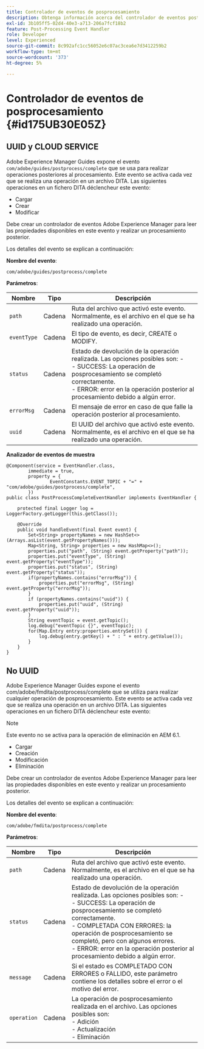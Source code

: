 ```yaml
---
title: Controlador de eventos de posprocesamiento
description: Obtenga información acerca del controlador de eventos posteriores al procesamiento
exl-id: 3b105ff5-02d4-40e3-a713-206a7fcf18b2
feature: Post-Processing Event Handler
role: Developer
level: Experienced
source-git-commit: 8c992afc1cc56052e6c07ac3cea6e7d3412259b2
workflow-type: tm+mt
source-wordcount: '373'
ht-degree: 5%

---
```


# Controlador de eventos de posprocesamiento {#id175UB30E05Z}

## UUID y CLOUD SERVICE

Adobe Experience Manager Guides expone el evento `com/adobe/guides/postprocess/complete` que se usa para realizar operaciones posteriores al procesamiento. Este evento se activa cada vez que se realiza una operación en un archivo DITA. Las siguientes operaciones en un fichero DITA déclencheur este evento:

- Cargar
- Crear
- Modificar


Debe crear un controlador de eventos Adobe Experience Manager para leer las propiedades disponibles en este evento y realizar un procesamiento posterior.

Los detalles del evento se explican a continuación:

**Nombre del evento**:

```
com/adobe/guides/postprocess/complete 
```

**Parámetros**:

| Nombre | Tipo | Descripción |
|----|----|-----------|
| `path` | Cadena | Ruta del archivo que activó este evento. Normalmente, es el archivo en el que se ha realizado una operación. |
| `eventType` | Cadena | El tipo de evento, es decir, CREATE o MODIFY. |
| `status` | Cadena | Estado de devolución de la operación realizada. Las opciones posibles son: - <br>- SUCCESS: La operación de posprocesamiento se completó correctamente. <br>- ERROR: error en la operación posterior al procesamiento debido a algún error. |
| `errorMsg` | Cadena | El mensaje de error en caso de que falle la operación posterior al procesamiento. |
| `uuid` | Cadena | El UUID del archivo que activó este evento. Normalmente, es el archivo en el que se ha realizado una operación. |

**Analizador de eventos de muestra**


```
@Component(service = EventHandler.class,
        immediate = true,
        property = {
                EventConstants.EVENT_TOPIC + "=" + "com/adobe/guides/postprocess/complete",
        })
public class PostProcessCompleteEventHandler implements EventHandler {

    protected final Logger log = LoggerFactory.getLogger(this.getClass());

    @Override
    public void handleEvent(final Event event) {
        Set<String> propertyNames = new HashSet<>(Arrays.asList(event.getPropertyNames()));
        Map<String, String> properties = new HashMap<>();
        properties.put("path", (String) event.getProperty("path"));
        properties.put("eventType", (String) event.getProperty("eventType"));
        properties.put("status", (String) event.getProperty("status"));
        if(propertyNames.contains("errorMsg")) {
            properties.put("errorMsg", (String) event.getProperty("errorMsg"));
        }
        if (propertyNames.contains("uuid")) {
            properties.put("uuid", (String) event.getProperty("uuid"));
        }
        String eventTopic = event.getTopic();
        log.debug("eventTopic {}", eventTopic);
        for(Map.Entry entry:properties.entrySet()) {
            log.debug(entry.getKey() + " : " + entry.getValue());
        }
    }
}
```

## No UUID


Adobe Experience Manager Guides expone el evento com/adobe/fmdita/postprocess/complete que se utiliza para realizar cualquier operación de posprocesamiento. Este evento se activa cada vez que se realiza una operación en un archivo DITA. Las siguientes operaciones en un fichero DITA déclencheur este evento:

>[!NOTE]
>
> Este evento no se activa para la operación de eliminación en AEM 6.1.

- Cargar
- Creación
- Modificación
- Eliminación

Debe crear un controlador de eventos Adobe Experience Manager para leer las propiedades disponibles en este evento y realizar un procesamiento posterior.

Los detalles del evento se explican a continuación:

**Nombre del evento**:

```
com/adobe/fmdita/postprocess/complete 
```

**Parámetros**:

| Nombre | Tipo | Descripción |
|----|----|-----------|
| `path` | Cadena | Ruta del archivo que activó este evento. Normalmente, es el archivo en el que se ha realizado una operación. |
| `status` | Cadena | Estado de devolución de la operación realizada. Las opciones posibles son: - <br>- SUCCESS: La operación de posprocesamiento se completó correctamente. <br>- COMPLETADA CON ERRORES: la operación de posprocesamiento se completó, pero con algunos errores. <br>- ERROR: error en la operación posterior al procesamiento debido a algún error. |
| `message` | Cadena | Si el estado es COMPLETADO CON ERRORES o FALLIDO, este parámetro contiene los detalles sobre el error o el motivo del error. |
| `operation` | Cadena | La operación de posprocesamiento realizada en el archivo. Las opciones posibles son: <br>- Adición <br>- Actualización <br>- Eliminación |
